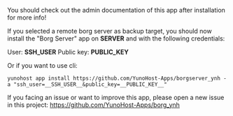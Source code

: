 You should check out the admin documentation of this app after installation for more info!

If you selected a remote borg server as backup target, you should now install the "Borg Server" app on __SERVER__ and with the following credentials:

User: __SSH_USER__
Public key: __PUBLIC_KEY__

Or if you want to use cli:

`yunohost app install https://github.com/YunoHost-Apps/borgserver_ynh -a "ssh_user=__SSH_USER__&public_key=__PUBLIC_KEY__"`

If you facing an issue or want to improve this app, please open a new issue in this project: <https://github.com/YunoHost-Apps/borg_ynh>
